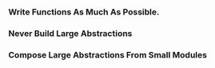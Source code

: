 ### Write Functions As Much As Possible.
### Never Build Large Abstractions
### Compose Large Abstractions From Small Modules
